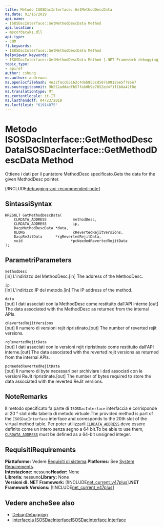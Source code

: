 ```yaml
---
title: Metodo ISOSDacInterface::GetMethodDescData
ms.date: 01/16/2019
api.name:
- ISOSDacInterface::GetMethodDescData Method
api.location:
- mscordacwks.dll
api.type:
- COM
f1.keywords:
- ISOSDacInterface::GetMethodDescData Method
helpviewer.keywords:
- ISOSDacInterface::GetMethodDescData Method [.NET Framework debugging]
topic_type:
- apiref
author: cshung
ms.author: andrewau
ms.openlocfilehash: 4e32facc65162c4deb853cd507a00126e5f786e7
ms.sourcegitcommit: 9b552addadfb57fab0b9e7852ed4f1f1b8a42f8e
ms.translationtype: MT
ms.contentlocale: it-IT
ms.lasthandoff: 04/23/2019
ms.locfileid: "61914875"
---
```

# <a name="isosdacinterfacegetmethoddescdata-method"></a><span data-ttu-id="28efd-102">Metodo ISOSDacInterface::GetMethodDescData</span><span class="sxs-lookup"><span data-stu-id="28efd-102">ISOSDacInterface::GetMethodDescData Method</span></span>

<span data-ttu-id="28efd-103">Ottiene i dati per il puntatore MethodDesc specificato.</span><span class="sxs-lookup"><span data-stu-id="28efd-103">Gets the data for the given MethodDesc pointer.</span></span>

[!INCLUDE[debugging-api-recommended-note](../../../../includes/debugging-api-recommended-note.md)]

## <a name="syntax"></a><span data-ttu-id="28efd-104">Sintassi</span><span class="sxs-lookup"><span data-stu-id="28efd-104">Syntax</span></span>

```
HRESULT GetMethodDescData(
    CLRDATA_ADDRESS            methodDesc,
    CLRDATA_ADDRESS            ip,
    DacpMethodDescData *data,
    ULONG                      cRevertedRejitVersions,
    DacpReJitData      *rgRevertedRejitData,
    void                      *pcNeededRevertedRejitData
);
```

## <a name="parameters"></a><span data-ttu-id="28efd-105">Parametri</span><span class="sxs-lookup"><span data-stu-id="28efd-105">Parameters</span></span>

`methodDesc`\
<span data-ttu-id="28efd-106">[in] L'indirizzo del MethodDesc.</span><span class="sxs-lookup"><span data-stu-id="28efd-106">[in] The address of the MethodDesc.</span></span>

`ip`\
<span data-ttu-id="28efd-107">[in] L'indirizzo IP del metodo.</span><span class="sxs-lookup"><span data-stu-id="28efd-107">[in] The IP address of the method.</span></span>

`data`\
<span data-ttu-id="28efd-108">[out] I dati associati con la MethodDesc come restituito dall'API interne.</span><span class="sxs-lookup"><span data-stu-id="28efd-108">[out] The data associated with the MethodDesc as returned from the internal APIs.</span></span>

`cRevertedRejitVersions`\
<span data-ttu-id="28efd-109">[out] Il numero di versioni rejit ripristinato.</span><span class="sxs-lookup"><span data-stu-id="28efd-109">[out] The number of reverted rejit versions.</span></span>

`rgRevertedRejitData`\
<span data-ttu-id="28efd-110">[out] I dati associati con le versioni rejit ripristinato come restituito dall'API interne.</span><span class="sxs-lookup"><span data-stu-id="28efd-110">[out] The data associated with the reverted rejit versions as returned from the internal APIs.</span></span>

`pcNeededRevertedRejitData`\
<span data-ttu-id="28efd-111">[out] Il numero di byte necessari per archiviare i dati associati con le versioni ReJit ripristinate.</span><span class="sxs-lookup"><span data-stu-id="28efd-111">[out] The number of bytes required to store the data associated with the reverted ReJit versions.</span></span>

## <a name="remarks"></a><span data-ttu-id="28efd-112">Note</span><span class="sxs-lookup"><span data-stu-id="28efd-112">Remarks</span></span>

<span data-ttu-id="28efd-113">Il metodo specificato fa parte di `ISOSDacInterface` interfaccia e corrisponde al 20 ° slot della tabella di metodo virtuale.</span><span class="sxs-lookup"><span data-stu-id="28efd-113">The provided method is part of the `ISOSDacInterface` interface and corresponds to the 20th slot of the virtual method table.</span></span> <span data-ttu-id="28efd-114">Per poter utilizzarli [ `CLRDATA_ADDRESS` ](../common-data-types-unmanaged-api-reference.md) deve essere definito come un intero senza segno a 64 bit.</span><span class="sxs-lookup"><span data-stu-id="28efd-114">To be able to use them, [`CLRDATA_ADDRESS`](../common-data-types-unmanaged-api-reference.md) must be defined as a 64-bit unsigned integer.</span></span>

## <a name="requirements"></a><span data-ttu-id="28efd-115">Requisiti</span><span class="sxs-lookup"><span data-stu-id="28efd-115">Requirements</span></span>

<span data-ttu-id="28efd-116">**Piattaforme:** Vedere [Requisiti di sistema](../../../../docs/framework/get-started/system-requirements.md).</span><span class="sxs-lookup"><span data-stu-id="28efd-116">**Platforms:** See [System Requirements](../../../../docs/framework/get-started/system-requirements.md).</span></span>  
<span data-ttu-id="28efd-117">**Intestazione:** nessuno</span><span class="sxs-lookup"><span data-stu-id="28efd-117">**Header:** None</span></span>  
<span data-ttu-id="28efd-118">**Libreria:** nessuno</span><span class="sxs-lookup"><span data-stu-id="28efd-118">**Library:** None</span></span>  
<span data-ttu-id="28efd-119">**Versioni di .NET Framework:** [!INCLUDE[net_current_v47plus](../../../../includes/net-current-v47plus.md)]</span><span class="sxs-lookup"><span data-stu-id="28efd-119">**.NET Framework Versions:** [!INCLUDE[net_current_v47plus](../../../../includes/net-current-v47plus.md)]</span></span>  

## <a name="see-also"></a><span data-ttu-id="28efd-120">Vedere anche</span><span class="sxs-lookup"><span data-stu-id="28efd-120">See also</span></span>

- [<span data-ttu-id="28efd-121">Debug</span><span class="sxs-lookup"><span data-stu-id="28efd-121">Debugging</span></span>](index.md)
- [<span data-ttu-id="28efd-122">Interfaccia ISOSDacInterface</span><span class="sxs-lookup"><span data-stu-id="28efd-122">ISOSDacInterface Interface</span></span>](isosdacinterface-interface.md)